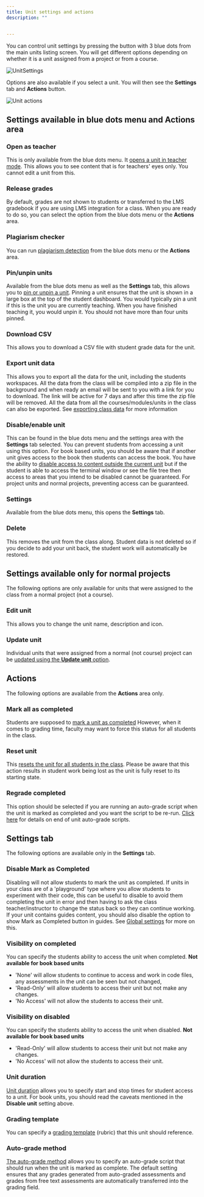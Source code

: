 ```yaml
---
title: Unit settings and actions
description: ""


---
```


You can control unit settings by pressing the button with 3 blue dots from the main units listing screen. You will get different options depending on whether it is a unit assigned from a project or from a course.

<img alt="UnitSettings" src="/img/classunitsettings.png" class="simple"/>

Options are also available if you select a unit. You will then see the **Settings** tab and **Actions** button.

<img alt="Unit actions" src="/img/unitactions.png" class="simple"/>

## Settings available in blue dots menu and Actions area

### Open as teacher
This is only available from the blue dots menu. It [opens a unit in teacher mode](/classes/unitmanagement/settings-info/teachersolutions/). This allows you to see content that is for teachers' eyes only. You cannot edit a unit from this.

### Release grades
By default, grades are not shown to students or transferred to the LMS gradebook if you are using LMS integration for a class. When you are ready to do so, you can select the option from the blue dots menu or the **Actions** area.

### Plagiarism checker
You can run [plagiarism detection](/classes/plag/plag-start) from the blue dots menu or the **Actions** area.

### Pin/unpin units
Available from the blue dots menu as well as the **Settings** tab, this allows you to [pin or unpin a unit](/classes/unitmanagement/settings-info/pin). Pinning a unit ensures that the unit is shown in a large box at the top of the student dashboard. You would typically pin a unit if this is the unit you are currently teaching. When you have finished teaching it, you would unpin it. You should not have more than four units pinned.

### Download CSV
This allows you to download a CSV file with student grade data for the unit.

<a name="exportunitdata"></a>
### Export unit data
This allows you to export all the data for the unit, including the students workspaces. All the data from the class will be compiled into a zip file in the background and when ready an email will be sent to you with a link for you to download. The link will be active for 7 days and after this time the zip file will be removed. All the data from all the courses/modules/units in the class can also be exported. See [exporting class data](/classes/classmanagement/export/) for more information

### Disable/enable unit
This can be found in the blue dots menu and the settings area with the **Settings** tab selected. You can prevent students from accessing a unit using this option. For book based units, you should be aware that if another unit gives access to the book then students can access the book. You have the ability to [disable access to content outside the current unit](/classes/unitmanagement/settings-info/disable/) but if the student is able to access the terminal window or see the file tree then access to areas that you intend to be disabled cannot be guaranteed. For project units and normal projects, preventing access can be guaranteed.

### Settings
Available from the blue dots menu, this opens the **Settings** tab.

### Delete
This removes the unit from the class along. Student data is not deleted so if you decide to add your unit back, the student work will automatically be restored.

## Settings available only for normal projects
The following options are only available for units that were assigned to the class from a normal project (not a course).

### Edit unit
This allows you to change the unit name, description and icon.

### Update unit
Individual units that were assigned from a normal (not course) project can be [updated using the **Update unit** option](/classes/unitmanagement/settings-info/updateunit).

## Actions
The following options are available from the **Actions** area only.

### Mark all as completed
Students are supposed to [mark a unit as completed](/dashboard/student/guides#completed)
However, when it comes to grading time, faculty may want to force this status for all students in the class.

### Reset unit
This [resets the unit for all students in the class](/classes/unitmanagement/settings-info/reset-unit). Please be aware that this action results in student work being lost as the unit is fully reset to its starting state.

### Regrade completed
This option should be selected if you are running an auto-grade script when the unit is marked as completed and you want the script to be re-run. [Click here](/classes/monitor/assessments) for details on end of unit auto-grade scripts.


## Settings tab
The following options are available only in the **Settings** tab.

<a name="disablecomplete"></a>
### Disable Mark as Completed
Disabling will not allow students to mark the unit as completed. If units in your class are of a 'playground' type where you allow students to experiment with their code, this can be useful to disable to avoid them completing the unit in error and then having to ask the class teacher/instructor to change the status back so they can continue working.
If your unit contains guides content, you should also disable the option to show Mark as Completed button in guides. See [Global settings](/content/authoring/settings-actions/global/) for more on this.

<a name="visibilitycomplete"></a>
### Visibility on completed
You can specify the students ability to access the unit when completed. **Not available for book based units**

- 'None' will allow students to continue to access and work in code files, any assessments in the unit can be seen but not changed,
- 'Read-Only' will allow students to access their unit but not make any changes.
- 'No Access' will not allow the students to access their unit.

### Visibility on disabled
You can specify the students ability to access the unit when disabled.  **Not available for book based units**

- 'Read-Only' will allow students to access their unit but not make any changes.
- 'No Access' will not allow the students to access their unit.



### Unit duration
[Unit duration](/classes/unitmanagement/settings-info/unit-duration) allows you to specify start and stop times for student access to a unit. For book units, you should read the caveats mentioned in the **Disable unit** setting above.

### Grading template
You can specify a [grading template](/classes/classmanagement/rubric) (rubric) that this unit should reference.

<a name="autograde"></a>
### Auto-grade method
[The auto-grade method](/classes/unitmanagement/settings-info/autograde) allows you to specify an auto-grade script that should run when the unit is marked as complete. The default setting ensures that any grades generated from auto-graded assessments and grades from free text assessments are automatically transferred into the grading field.


